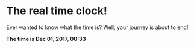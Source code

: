 # The real time clock!

Ever wanted to know what the time is? Well, your journey is about to end!

**The time is Dec 01, 2017, 00:33**
